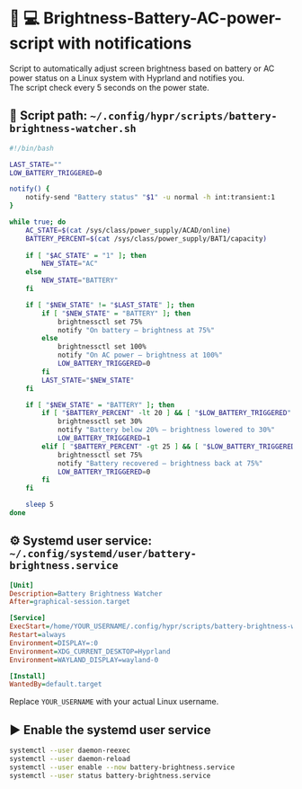 # :battery: :computer: Brightness-Battery-AC-power-script with notifications

Script to automatically adjust screen brightness based on battery or AC power status on a Linux system with Hyprland and notifies you.\
The script check every 5 seconds on the power state.

## 📜 Script path: `~/.config/hypr/scripts/battery-brightness-watcher.sh`

```bash
#!/bin/bash

LAST_STATE=""
LOW_BATTERY_TRIGGERED=0

notify() {
    notify-send "Battery status" "$1" -u normal -h int:transient:1
}

while true; do
    AC_STATE=$(cat /sys/class/power_supply/ACAD/online)
    BATTERY_PERCENT=$(cat /sys/class/power_supply/BAT1/capacity)
    
    if [ "$AC_STATE" = "1" ]; then
        NEW_STATE="AC"
    else
        NEW_STATE="BATTERY"
    fi

    if [ "$NEW_STATE" != "$LAST_STATE" ]; then
        if [ "$NEW_STATE" = "BATTERY" ]; then
            brightnessctl set 75%
            notify "On battery – brightness at 75%"
        else
            brightnessctl set 100%
            notify "On AC power – brightness at 100%"
            LOW_BATTERY_TRIGGERED=0
        fi
        LAST_STATE="$NEW_STATE"
    fi

    if [ "$NEW_STATE" = "BATTERY" ]; then
        if [ "$BATTERY_PERCENT" -lt 20 ] && [ "$LOW_BATTERY_TRIGGERED" -eq 0 ]; then
            brightnessctl set 30%
            notify "Battery below 20% – brightness lowered to 30%"
            LOW_BATTERY_TRIGGERED=1
        elif [ "$BATTERY_PERCENT" -gt 25 ] && [ "$LOW_BATTERY_TRIGGERED" -eq 1 ]; then
            brightnessctl set 75%
            notify "Battery recovered – brightness back at 75%"
            LOW_BATTERY_TRIGGERED=0
        fi
    fi

    sleep 5
done
```

## ⚙️ Systemd user service: `~/.config/systemd/user/battery-brightness.service`

```ini
[Unit]
Description=Battery Brightness Watcher
After=graphical-session.target

[Service]
ExecStart=/home/YOUR_USERNAME/.config/hypr/scripts/battery-brightness-watcher.sh
Restart=always
Environment=DISPLAY=:0
Environment=XDG_CURRENT_DESKTOP=Hyprland
Environment=WAYLAND_DISPLAY=wayland-0

[Install]
WantedBy=default.target
```

Replace `YOUR_USERNAME` with your actual Linux username.

## ▶️ Enable the systemd user service

```bash
systemctl --user daemon-reexec
systemctl --user daemon-reload
systemctl --user enable --now battery-brightness.service
systemctl --user status battery-brightness.service
```
